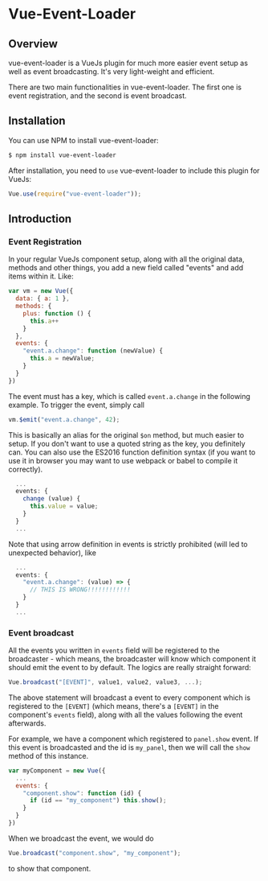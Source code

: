 # Vue-Event-Loader

## Overview

vue-event-loader is a VueJs plugin for much more easier event setup as well as
event broadcasting. It's very light-weight and efficient.

There are two main functionalities in vue-event-loader. The first one is event
registration, and the second is event broadcast.

## Installation

You can use NPM to install vue-event-loader:

``` bash
$ npm install vue-event-loader
```

After installation, you need to `use` vue-event-loader to include this plugin
for VueJs:

``` js
Vue.use(require("vue-event-loader"));
```

## Introduction

### Event Registration

In your regular VueJs component setup, along with all the original data, methods
and other things, you add a new field called "events" and add items within it.
Like:

``` js
var vm = new Vue({
  data: { a: 1 },
  methods: {
    plus: function () {
      this.a++
    }
  },
  events: {
    "event.a.change": function (newValue) {
      this.a = newValue;
    }
  }
})
```

The event must has a key, which is called `event.a.change` in the following
example. To trigger the event, simply call

``` js
vm.$emit("event.a.change", 42);
```

This is basically an alias for the original `$on` method, but much easier to
setup. If you don't want to use a quoted string as the key, you definitely can.
You can also use the ES2016 function definition syntax (if you want to use it
in browser you may want to use webpack or babel to compile it correctly).

``` js
  ...
  events: {
    change (value) {
      this.value = value;
    }
  }
  ...
```

Note that using arrow definition in events is strictly prohibited (will led
to unexpected behavior), like

``` js
  ...
  events: {
    "event.a.change": (value) => {
      // THIS IS WRONG!!!!!!!!!!!!
    }
  }
  ...
```

### Event broadcast

All the events you written in `events` field will be registered to the
broadcaster - which means, the broadcaster will know which component it should
emit the event to by default. The logics are really straight forward:

``` js
Vue.broadcast("[EVENT]", value1, value2, value3, ...);
```

The above statement will broadcast a event to every component which is
registered to the `[EVENT]` (which means, there's a `[EVENT]` in the component's
`events` field), along with all the values following the event afterwards.

For example, we have a component which registered to `panel.show` event. If this
event is broadcasted and the id is `my_panel`, then we will call the `show`
method of this instance.

``` js
var myComponent = new Vue({
  ...
  events: {
    "component.show": function (id) {
      if (id == "my_component") this.show();
    }
  }
})
```

When we broadcast the event, we would do

``` js
Vue.broadcast("component.show", "my_component");
```

to show that component.

